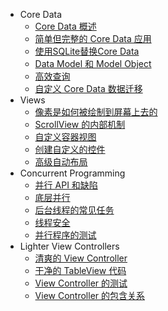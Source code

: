 * Core Data
    + [Core Data 概述](CoreData/CoreDataOverview.md)
    + [简单但完整的 Core Data 应用](CoreData/SimpleButCompleteCoreDataApplication.md)
    + [使用SQLite替换Core Data](CoreData/UsesSQLiteInsteadOfCoreData.md)
    + [Data Model 和 Model Object](CoreData/DataModelsAndModelObjects.md)
    + [高效查询](CoreData/PerformantFetching.md)
    + [自定义 Core Data 数据迁移](CoreData/CustomCoreDataMigrations.md) 
* Views
    + [像素是如何被绘制到屏幕上去的](Views/HowPixelsActuallyGetOntoTheScreen.md)
    + [ScrollView 的内部机制](Views/InternalOfScrollView.md)
    + [自定义容器视图](Views/CustomCollectionViewLayouts.md)
    + [创建自定义的控件](Views/CreatingCustomControls)
    + [高级自动布局](Views/AdvancedAutoLayoutToolbox.md)
* Concurrent Programming
    + [并行 API 和缺陷](ConcurrentProgramming/ConcurrencyAPIAndPitfalls.md)
    + [底层并行](ConcurrentProgramming/LowlevelConcurrency.md)
    + [后台线程的常见任务](ConcurrentProgramming/CommonTasksInTheBackground.md)
    + [线程安全](ConcurrentProgramming/ThreadSafety.md)
    + [并行程序的测试](ConcurrentProgramming/TestingConcurrentApplications.md)
* Lighter View Controllers
    + [清爽的 View Controller](LighterViewControllers/LighterViewController.md)
    + [干净的 TableView 代码](LighterViewControllers/CleanTableViewCode.md)
    + [View Controller 的测试](LighterViewControllers/ViewControllerTesting.md)
    + [View Controller 的包含关系](LighterViewController/ViewControllerContainment.md)
